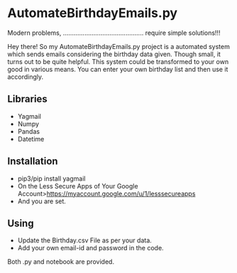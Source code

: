 # AutomateBirthdayEmails.py
Modern problems, ............................................. require simple solutions!!!

Hey there! So my AutomateBirthdayEmails.py project is a automated system which sends emails considering the birthday data given. Though small, it turns out to be quite helpful. This system could be transformed to your own good in various means. You can enter your own birthday list and then use it accordingly.

## Libraries
- Yagmail
- Numpy
- Pandas
- Datetime


## Installation

- pip3/pip install yagmail
- On the Less Secure Apps of Your Google Account>https://myaccount.google.com/u/1/lesssecureapps
- And you are set.


## Using

- Update the Birthday.csv File as per your data. 
- Add your own email-id and password in the code.

Both .py and notebook are provided.
